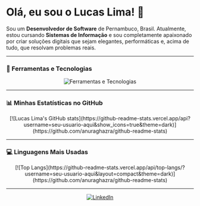 # Olá, eu sou o Lucas Lima! 👋

Sou um **Desenvolvedor de Software** de Pernambuco, Brasil. Atualmente, estou cursando **Sistemas de Informação** e sou completamente apaixonado por criar soluções digitais que sejam elegantes, performáticas e, acima de tudo, que resolvam problemas reais.

---

### 🚀 Ferramentas e Tecnologias

<div align="center">
  <img src="https://skillicons.dev/icons?i=js,html,css,php,mysql,figma,vscode" alt="Ferramentas e Tecnologias">
</div>

---

### 📊 Minhas Estatísticas no GitHub

<p align="center">
  [![Lucas Lima's GitHub stats](https://github-readme-stats.vercel.app/api?username=seu-usuario-aqui&show_icons=true&theme=dark)](https://github.com/anuraghazra/github-readme-stats)
</p>

---

### 💻 Linguagens Mais Usadas

<p align="center">
  [![Top Langs](https://github-readme-stats.vercel.app/api/top-langs/?username=seu-usuario-aqui&layout=compact&theme=dark)](https://github.com/anuraghazra/github-readme-stats)
</p>

---

<p align="center">
  <a href="https://www.linkedin.com/in/seu-perfil-do-linkedin">
    <img src="https://img.shields.io/badge/LinkedIn-0077B5?style=for-the-badge&logo=linkedin&logoColor=white" alt="LinkedIn">
  </a>
</p>
